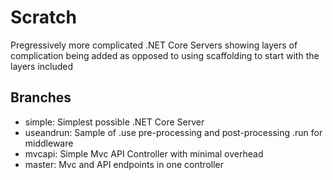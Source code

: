 # Scratch
Pregressively more complicated .NET Core Servers showing layers of complication being added as opposed to using scaffolding to start with the layers included 
## Branches
- simple: Simplest possible .NET Core Server
- useandrun:  Sample of .use pre-processing and post-processing .run for middleware
- mvcapi: Simple Mvc API Controller with minimal overhead
- master: Mvc and API endpoints in one controller
